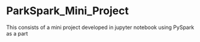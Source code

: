 # ParkSpark_Mini_Project
This consists of a mini project developed in jupyter notebook using PySpark as a part
